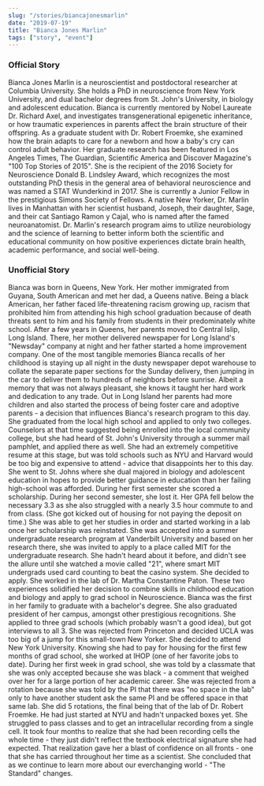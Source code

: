 ```yaml
---
slug: "/stories/biancajonesmarlin"
date: "2019-07-19"
title: "Bianca Jones Marlin"
tags: ["story", "event"]
---
```

### Official Story
Bianca Jones Marlin is a neuroscientist and postdoctoral researcher at Columbia University. She holds a PhD in neuroscience from New York University, and dual bachelor degrees from St. John's University, in biology and adolescent education. Bianca is currently mentored by Nobel Laureate Dr. Richard Axel, and investigates transgenerational epigenetic inheritance, or how traumatic experiences in parents affect the brain structure of their offspring. As a graduate student with Dr. Robert Froemke, she examined how the brain adapts to care for a newborn and how a baby's cry can control adult behavior. Her graduate research has been featured in Los Angeles Times, The Guardian, Scientific America and Discover Magazine's "100 Top Stories of 2015". She is the recipient of the 2016 Society for Neuroscience Donald B. Lindsley Award, which recognizes the most outstanding PhD thesis in the general area of behavioral neuroscience and was named a STAT Wunderkind in 2017. She is currently a Junior Fellow in the prestigious Simons Society of Fellows. A native New Yorker, Dr. Marlin lives in Manhattan with her scientist husband, Joseph, their daughter, Sage, and their cat Santiago Ramon y Cajal, who is named after the famed neuroanatomist. Dr. Marlin's research program aims to utilize neurobiology and the science of learning to better inform both the scientific and educational community on how positive experiences dictate brain health, academic performance, and social well-being.

### Unofficial Story
Bianca was born in Queens, New York. Her mother immigrated from Guyana, South American and met her dad, a Queens native. Being a black American, her father faced life-threatening racism growing up, racism that prohibited him from attending his high school graduation because of death threats sent to him and his family from students in their predominately white school. After a few years in Queens, her parents moved to Central Islip, Long Island. There, her mother delivered newspaper for Long Island's "Newsday" company at night and her father started a home improvement company. One of the most tangible memories Bianca recalls of her childhood is staying up all night in the dusty newspaper depot warehouse to collate the separate paper sections for the Sunday delivery, then jumping in the car to deliver them to hundreds of neighbors before sunrise. Albeit a memory that was not always pleasant, she knows it taught her hard work and dedication to any trade. Out in Long Island her parents had more children and also started the process of being foster care and adoptive parents - a decision that influences Bianca's research program to this day. She graduated from the local high school and applied to only two colleges. Counselors at that time suggested being enrolled into the local community college, but she had heard of St. John's University through a summer mail pamphlet, and applied there as well. She had an extremely competitive resume at this stage, but was told schools such as NYU and Harvard would be too big and expensive to attend - advice that disappoints her to this day. She went to St. Johns where she dual majored in biology and adolescent education in hopes to provide better guidance in education than her failing high-school was afforded. During her first semester she scored a scholarship. During her second semester, she lost it. Her GPA fell below the necessary 3.3 as she also struggled with a nearly 3.5 hour commute to and from class. (She got kicked out of housing for not paying the deposit on time.) She was able to get her studies in order and started working in a lab once her scholarship was reinstated. She was accepted into a summer undergraduate research program at Vanderbilt University and based on her research there, she was invited to apply to a place called MIT for the undergraduate research. She hadn't heard about it before, and didn't see the allure until she watched a movie called "21", where smart MIT undergrads used card counting to beat the casino system. She decided to apply. She worked in the lab of Dr. Martha Constantine Paton. These two experiences solidified her decision to combine skills in childhood education and biology and apply to grad school in Neuroscience. Bianca was the first in her family to graduate with a bachelor's degree. She also graduated president of her campus, amongst other prestigious recognitions. She applied to three grad schools (which probably wasn't a good idea), but got interviews to all 3. She was rejected from Princeton and decided UCLA was too big of a jump for this small-town New Yorker. She decided to attend New York University. Knowing she had to pay for housing for the first few months of grad school, she worked at IHOP (one of her favorite jobs to date). During her first week in grad school, she was told by a classmate that she was only accepted because she was black - a comment that weighed over her for a large portion of her academic career. She was rejected from a rotation because she was told by the PI that there was "no space in the lab" only to have another student ask the same PI and be offered space in that same lab. She did 5 rotations, the final being that of the lab of Dr. Robert Froemke. He had just started at NYU and hadn't unpacked boxes yet. She struggled to pass classes and to get an intracellular recording from a single cell. It took four months to realize that she had been recording cells the whole time - they just didn't reflect the textbook electrical signature she had expected. That realization gave her a blast of confidence on all fronts - one that she has carried throughout her time as a scientist. She concluded that as we continue to learn more about our everchanging world - "The Standard" changes.
